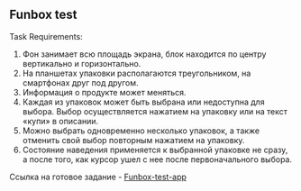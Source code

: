 ## Funbox test

Task Requirements:

1. Фон занимает всю площадь экрана, блок находится по центру вертикально и
   горизонтально.
2. На планшетах упаковки располагаются треугольником, на смартфонах друг
   под другом.
3. Информация о продукте может меняться.
4. Каждая из упаковок может быть выбрана или недоступна для выбора. Выбор
   осуществляется нажатием на упаковку или на текст «купи» в описании.
5. Можно выбрать одновременно несколько упаковок, а также отменить свой
   выбор повторным нажатием на упаковку.
6. Состояние наведения применяется к выбранной упаковке не сразу, а после
   того, как курсор ушел с нее после первоначального выбора.

Ссылка на готовое задание - [Funbox-test-app](https://funbox-56b5e.web.app/)

